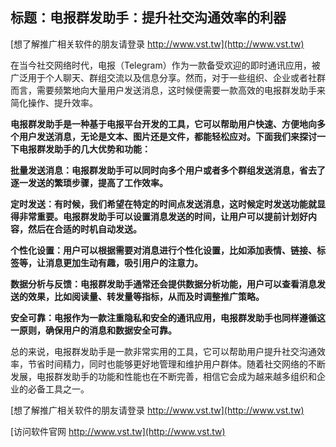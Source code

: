 ## **标题：电报群发助手：提升社交沟通效率的利器**

[想了解推广相关软件的朋友请登录 http://www.vst.tw](http://www.vst.tw)

在当今社交网络时代，电报（Telegram）作为一款备受欢迎的即时通讯应用，被广泛用于个人聊天、群组交流以及信息分享。然而，对于一些组织、企业或者社群而言，需要频繁地向大量用户发送消息，这时候便需要一款高效的电报群发助手来简化操作、提升效率。

**电报群发助手是一种基于电报平台开发的工具，它可以帮助用户快速、方便地向多个用户发送消息，无论是文本、图片还是文件，都能轻松应对。下面我们来探讨一下电报群发助手的几大优势和功能：**

**批量发送消息：电报群发助手可以同时向多个用户或者多个群组发送消息，省去了逐一发送的繁琐步骤，提高了工作效率。**

**定时发送：有时候，我们希望在特定的时间点发送消息，这时候定时发送功能就显得非常重要。电报群发助手可以设置消息发送的时间，让用户可以提前计划好内容，然后在合适的时机自动发送。**

**个性化设置：用户可以根据需要对消息进行个性化设置，比如添加表情、链接、标签等，让消息更加生动有趣，吸引用户的注意力。**

**数据分析与反馈：电报群发助手通常还会提供数据分析功能，用户可以查看消息发送的效果，比如阅读量、转发量等指标，从而及时调整推广策略。**

**安全可靠：电报作为一款注重隐私和安全的通讯应用，电报群发助手也同样遵循这一原则，确保用户的消息和数据安全可靠。**

总的来说，电报群发助手是一款非常实用的工具，它可以帮助用户提升社交沟通效率，节省时间精力，同时也能够更好地管理和维护用户群体。随着社交网络的不断发展，电报群发助手的功能和性能也在不断完善，相信它会成为越来越多组织和企业的必备工具之一。

[想了解推广相关软件的朋友请登录 http://www.vst.tw](http://www.vst.tw)


[访问软件官网 http://www.vst.tw](http://www.vst.tw)
